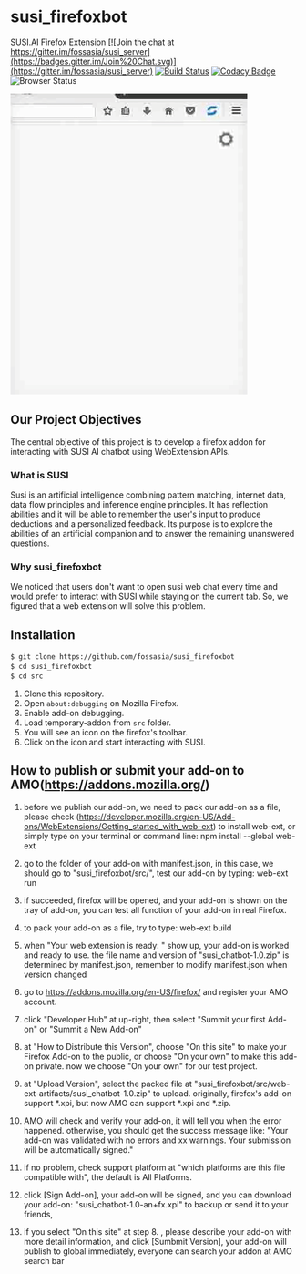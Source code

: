 # susi_firefoxbot

SUSI.AI Firefox Extension
[![Join the chat at https://gitter.im/fossasia/susi_server](https://badges.gitter.im/Join%20Chat.svg)](https://gitter.im/fossasia/susi_server)
[![Build Status](https://travis-ci.org/fossasia/susi_firefoxbot.svg?branch=master)](https://travis-ci.org/fossasia/susi_firefoxbot)
[![Codacy Badge](https://api.codacy.com/project/badge/Grade/db948e1eb4b2457386ba80388e8390cf)](https://www.codacy.com/app/fossasia/susi_firefoxbot?utm_source=github.com&utm_medium=referral&utm_content=fossasia/susi_firefoxbot&utm_campaign=badger)
![Browser Status](https://badges.herokuapp.com/browsers?firefox=53,55)

![SUSI_FIREFOXBOT_GIF](https://github.com/fossasia/susi_firefoxbot/blob/master/susi_firefoxbot_updated.gif)

## Our Project Objectives

The central objective of this project is to develop a firefox addon for interacting with SUSI AI chatbot using WebExtension APIs.

### What is SUSI

Susi is an artificial intelligence combining pattern matching, internet data, data flow principles and inference engine principles. It has reflection abilities and it will be able to remember the user's input to produce deductions and a personalized feedback. Its purpose is to explore the abilities of an artificial companion and to answer the remaining unanswered questions.

### Why susi_firefoxbot

We noticed that users don't want to open susi web chat every time and would prefer to interact with SUSI while staying on the current tab. So, we figured that a web extension will solve this problem.

## Installation

```sh
$ git clone https://github.com/fossasia/susi_firefoxbot
$ cd susi_firefoxbot
$ cd src
```

1. Clone this repository.
2. Open `about:debugging` on Mozilla Firefox.
3. Enable add-on debugging.
4. Load temporary-addon from `src` folder.
5. You will see an icon on the firefox's toolbar.
6. Click on the icon and start interacting with SUSI.

## How to publish or submit your add-on to AMO(https://addons.mozilla.org/)
1. before we publish our add-on, we need to pack our add-on as a file, please check (https://developer.mozilla.org/en-US/Add-ons/WebExtensions/Getting_started_with_web-ext) to install web-ext, or simply type on your terminal or command line:
   npm install --global web-ext

2. go to the folder of your add-on with manifest.json, in this case, we should go to "susi_firefoxbot/src/", test our add-on by typing:
   web-ext run

3. if succeeded, firefox will be opened, and your add-on is shown on the tray of add-on, you can test all function of your add-on in real Firefox.  

4. to pack your add-on as a file, try to type:
    web-ext build

5. when "Your web extension is ready: " show up, your add-on is worked and ready to use. the file name and version of "susi_chatbot-1.0.zip" is determined by manifest.json, remember to modify manifest.json when version changed


6. go to https://addons.mozilla.org/en-US/firefox/ and register your AMO account.

7. click "Developer Hub" at up-right, then select "Summit your first Add-on" or "Summit a New Add-on"

8. at "How to Distribute this Version", choose "On this site" to make your Firefox Add-on to the public, or choose "On your own" to make this add-on private. now we choose "On your own" for our test project.

9. at "Upload Version", select the packed file at "susi_firefoxbot/src/web-ext-artifacts/susi_chatbot-1.0.zip" to upload. originally, firefox's add-on support *.xpi, but now AMO can support *.xpi and *.zip.

10. AMO will check and verify your add-on, it will tell you when the error happened. otherwise, you should get the success message like: "Your add-on was validated with no errors and xx warnings. Your submission will be automatically signed." 

11. if no problem, check support platform at "which platforms are this file compatible with", the default is All Platforms.

12. click [Sign Add-on], your add-on will be signed, and you can download your add-on: "susi_chatbot-1.0-an+fx.xpi" to backup or send it to your friends, 

13. if you select "On this site" at step 8. , please describe your add-on with more detail information, and click [Sumbmit Version], your add-on will publish to global immediately, everyone can search your addon at AMO search bar


